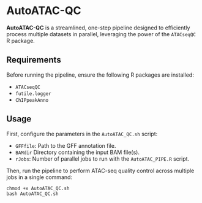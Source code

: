 # AutoATAC-QC
**AutoATAC-QC** is a streamlined, one-step pipeline designed to efficiently process multiple datasets in parallel, leveraging the power of the `ATACseqQC` R package.

## Requirements
Before running the pipeline, ensure the following R packages are installed:
* `ATACseqQC`
* `futile.logger`
* `ChIPpeakAnno`

## Usage
First, configure the parameters in the `AutoATAC_QC.sh` script:
* `GFFfile`: Path to the GFF annotation file.
* `BAMdir` Directory containing the input BAM file(s).
* `rJobs`: Number of parallel jobs to run with the `AutoATAC_PIPE.R` script.

Then, run the pipeline to perform ATAC-seq quality control across multiple jobs in a single command:

```{shell}
chmod +x AutoATAC_QC.sh
bash AutoATAC_QC.sh
```
